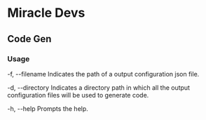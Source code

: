 # Miracle Devs
## Code Gen

### Usage
  -f, --filename     Indicates the path of a output configuration json file.

  -d, --directory    Indicates a directory path in which all the output
                     configuration files will be used to generate code.

  -h, --help         Prompts the help.
